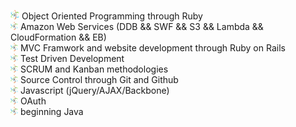 <img src="/atom.png" width="14"> Object Oriented Programming through Ruby  
<img src="/atom.png" width="12"> Amazon Web Services (DDB && SWF && S3 && Lambda && CloudFormation && EB)  
<img src="/atom.png" width="12"> MVC Framwork and website development through Ruby on Rails  
<img src="/atom.png" width="12"> Test Driven Development  
<img src="/atom.png" width="12"> SCRUM and Kanban methodologies  
<img src="/atom.png" width="12"> Source Control through Git and Github  
<img src="/atom.png" width="12"> Javascript (jQuery/AJAX/Backbone)  
<img src="/atom.png" width="12"> OAuth  
<img src="/atom.png" width="12"> beginning Java  
